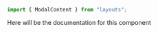 ```js
import { ModalContent } from "layouts";
```

Here will be the documentation for this component

<!-- PROPS -->
<!-- A propsTable will be rendered here in Storybook -->
